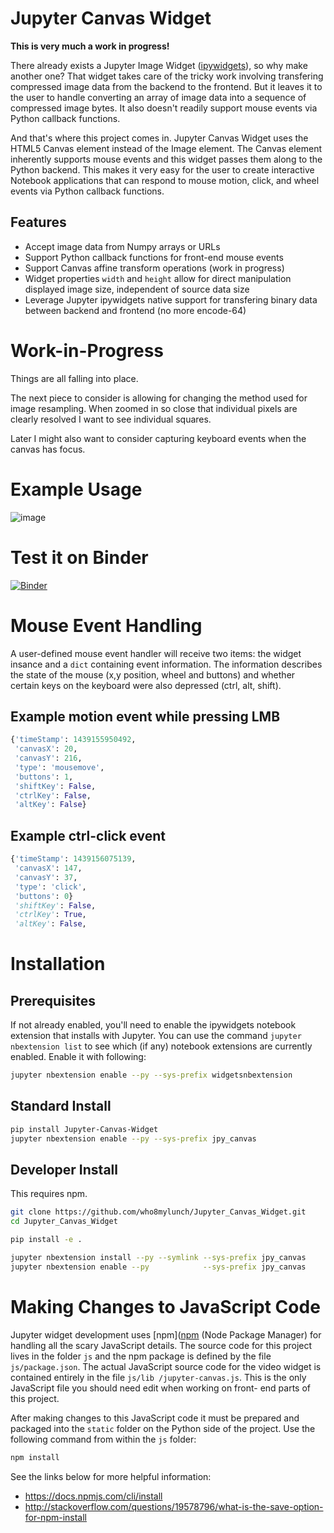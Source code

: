 # Jupyter Canvas Widget

**This is very much a work in progress!**

There already exists a Jupyter Image Widget ([ipywidgets](https://github.com/jupyter-widgets/ipywidgets)),
so why make another one?  That widget takes care of the tricky work involving transfering compressed
image data from the backend to the frontend.  But it leaves it to the user to handle converting an
array of image data into a sequence of compressed image bytes.  It also doesn't readily support
mouse events via Python callback functions.

And that's where this project comes in.  Jupyter Canvas Widget uses the HTML5 Canvas element
instead of the Image element.  The Canvas element inherently supports mouse events and this widget
passes them along to the Python backend.  This makes it very easy for the user to create
interactive Notebook applications that can respond to mouse motion, click, and wheel events via
Python callback functions.


## Features

- Accept image data from Numpy arrays or URLs
- Support Python callback functions for front-end mouse events
- Support Canvas affine transform operations (work in progress)
- Widget properties `width` and `height` allow for direct manipulation displayed image size,
  independent of source data size
- Leverage Jupyter ipywidgets native support for transfering binary data between backend and
  frontend (no more encode-64)

# Work-in-Progress

Things are all falling into place.

The next piece to consider is allowing for changing the method used for image resampling.  When
zoomed in so close that individual pixels are clearly resolved I want to see individual squares.

Later I might also want to consider capturing keyboard events when the canvas has focus.


# Example Usage

![image](TBD)


# Test it on Binder

[![Binder](http://mybinder.org/badge.svg)](TBD)


# Mouse Event Handling

A user-defined mouse event handler will receive two items: the widget insance and a `dict`
containing event information.  The information describes the state of the mouse (x,y position,
wheel and buttons) and whether certain keys on the keyboard were also depressed (ctrl, alt, shift).

## Example motion event while pressing LMB

```py
{'timeStamp': 1439155950492,
 'canvasX': 20,
 'canvasY': 216,
 'type': 'mousemove',
 'buttons': 1,
 'shiftKey': False,
 'ctrlKey': False,
 'altKey': False}
```

## Example ctrl-click event

```py
{'timeStamp': 1439156075139,
 'canvasX': 147,
 'canvasY': 37,
 'type': 'click',
 'buttons': 0}
 'shiftKey': False,
 'ctrlKey': True,
 'altKey': False,
```


# Installation

## Prerequisites

If not already enabled, you'll need to enable the ipywidgets notebook extension that installs with
Jupyter.  You can use the command `jupyter nbextension list` to see which (if any) notebook
extensions are currently enabled.  Enable it with following:

```bash
jupyter nbextension enable --py --sys-prefix widgetsnbextension
```

## Standard Install

```bash
pip install Jupyter-Canvas-Widget
jupyter nbextension enable --py --sys-prefix jpy_canvas
```

## Developer Install

This requires npm.

```bash
git clone https://github.com/who8mylunch/Jupyter_Canvas_Widget.git
cd Jupyter_Canvas_Widget

pip install -e .

jupyter nbextension install --py --symlink --sys-prefix jpy_canvas
jupyter nbextension enable --py            --sys-prefix jpy_canvas
```

# Making Changes to JavaScript Code

Jupyter widget development uses [npm]([npm](https://docs.npmjs.com/getting-started/what-is-npm)
(Node Package Manager) for handling all the scary JavaScript details. The source code for this
project lives in the folder `js` and the npm package is defined by the file `js/package.json`.  The
actual JavaScript source code for the video widget is contained entirely in the file `js/lib
/jupyter-canvas.js`.  This is the only JavaScript file you should need edit when working on front-
end parts of this project.

After making changes to this JavaScript code it must be prepared and packaged into the `static`
folder on the Python side of the project.  Use the following command from within the `js` folder:

```bash
npm install
```

See the links below for more helpful information:
- https://docs.npmjs.com/cli/install
- http://stackoverflow.com/questions/19578796/what-is-the-save-option-for-npm-install


